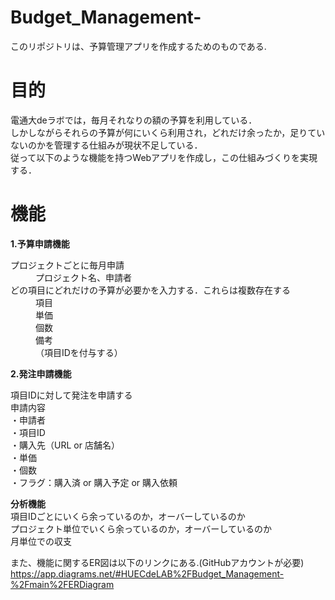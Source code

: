 # Budget_Management-

このリポジトリは、予算管理アプリを作成するためのものである.

# 目的
電通大deラボでは，毎月それなりの額の予算を利用している．<br>
しかしながらそれらの予算が何にいくら利用され，どれだけ余ったか，足りていないのかを管理する仕組みが現状不足している．<br>
従って以下のような機能を持つWebアプリを作成し，この仕組みづくりを実現する．<br>

# 機能
**1.予算申請機能**<br>
<dl>
  <dt>プロジェクトごとに毎月申請</dt>
    <dd>プロジェクト名、申請者</dd>
  <dt>どの項目にどれだけの予算が必要かを入力する．これらは複数存在する</dt>
    <dd>項目</dd>
    <dd>単価</dd>
    <dd>個数</dd>
    <dd>備考</dd>
    <dd>（項目IDを付与する）</dd>
</dl>


**2.発注申請機能**
<dl>
  項目IDに対して発注を申請する<br>
  申請内容<br>
  ・申請者<br>
  ・項目ID<br>
  ・購入先（URL or 店舗名）<br>
  ・単価<br>
  ・個数<br>
  ・フラグ：購入済 or 購入予定 or 購入依頼<br>
</dl>

  
**分析機能**<br>
  項目IDごとにいくら余っているのか，オーバーしているのか<br>
  プロジェクト単位でいくら余っているのか，オーバーしているのか<br>
  月単位での収支<br>

また、機能に関するER図は以下のリンクにある.(GitHubアカウントが必要)<br>
https://app.diagrams.net/#HUECdeLAB%2FBudget_Management-%2Fmain%2FERDiagram

